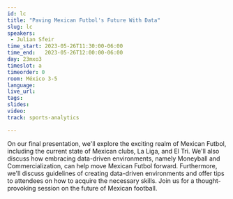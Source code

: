 ```yaml
---
id: lc
title: "Paving Mexican Futbol's Future With Data"
slug: lc
speakers:
 - Julian Sfeir
time_start: 2023-05-26T11:30:00-06:00
time_end:   2023-05-26T12:00:00-06:00
day: 23mxo3
timeslot: a
timeorder: 0
room: México 3-5
language: 
live_url: 
tags:
slides: 
video: 
track: sports-analytics

---
```


On our final presentation, we'll explore the exciting realm of Mexican Futbol, including the current state of Mexican 
clubs, La Liga, and El Tri. We'll also discuss how embracing data-driven environments, namely Moneyball and 
Commercialization, can help move Mexican Futbol forward. Furthermore, we'll discuss guidelines of creating 
data-driven environments and offer tips to attendees on how to acquire the necessary skills. Join us for a 
thought-provoking session on the future of Mexican football.